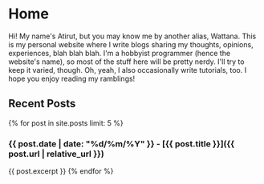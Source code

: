 # Home
Hi! My name's Atirut, but you may know me by another alias, Wattana. This is my personal website where I write blogs sharing my thoughts, opinions, experiences, blah blah blah. I'm a hobbyist programmer (hence the website's name), so most of the stuff here will be pretty nerdy. I'll try to keep it varied, though. Oh, yeah, I also occasionally write tutorials, too. I hope you enjoy reading my ramblings!

## Recent Posts
{% for post in site.posts limit: 5 %}
### {{ post.date | date: "%d/%m/%Y" }} - [{{ post.title }}]({{ post.url | relative_url }})
{{ post.excerpt }}
{% endfor %}
